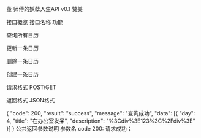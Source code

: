 董
师傅的妖孽人生API v0.1
赞美

接口概览
接口名称	功能

查询所有日历

更新一条日历

删除一条日历

创建一条日历


请求格式
POST/GET

返回格式
JSON格式

{
    "code": 200,
    "result": "success",
    "message": "查询成功",
    "data": [{
        "day": 4,
        "title": "在办公室发呆",
        "description": "%3Cdiv%3E123%3C%2Fdiv%3E"
    }]
}
公共返回参数说明
参数名	
code	200: 请求成功；




